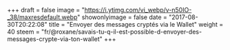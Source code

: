 +++
draft = false
image = "https://i.ytimg.com/vi_webp/v-n50IO-_38/maxresdefault.webp"
showonlyimage = false
date = "2017-08-30T20:22:08"
title = "Envoyer des messages cryptés via le Wallet"
weight = 40
steem = "fr/@roxane/savais-tu-q-il-est-possible-d-envoyer-des-messages-crypte-via-ton-wallet"
+++

<!--more-->
